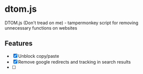 # dtom.js

DTOM.js (Don't tread on me) - tampermonkey script for removing unnecessary functions on websites

## Features

- [x] Unblock copy/paste
- [x] Remove google redirects and tracking in search results
- [ ]
